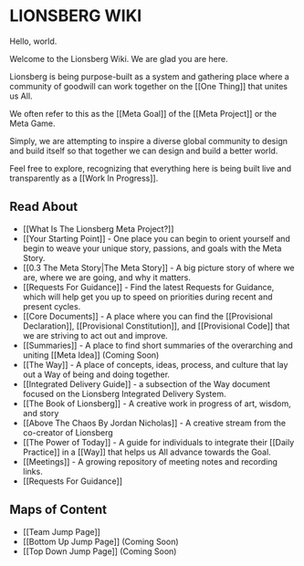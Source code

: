 # LIONSBERG WIKI

Hello, world.

Welcome to the Lionsberg Wiki. We are glad you are here. 

Lionsberg is being purpose-built as a system and gathering place where a community of goodwill can work together on the [[One Thing]] that unites us All. 

We often refer to this as the [[Meta Goal]] of the [[Meta Project]] or the Meta Game. 

Simply, we are attempting to inspire a diverse global community to design and build itself so that together we can design and build a better world. 

Feel free to explore, recognizing that everything here is being built live and transparently as a [[Work In Progress]]. 

## Read About 
- [[What Is The Lionsberg Meta Project?]]  
- [[Your Starting Point]] - One place you can begin to orient yourself and begin to weave your unique story, passions, and goals with the Meta Story. 
- [[0.3 The Meta Story|The Meta Story]] - A big picture story of where we are, where we are going, and why it matters.
- [[Requests For Guidance]] - Find the latest Requests for Guidance, which will help get you up to speed on priorities during recent and present cycles.
- [[Core Documents]] - A place where you can find the [[Provisional Declaration]], [[Provisional Constitution]], and [[Provisional Code]] that we are striving to act out and improve. 
- [[Summaries]] - A place to find short summaries of the overarching and uniting [[Meta Idea]] (Coming Soon)
- [[The Way]] - A place of concepts, ideas, process, and culture that lay out a Way of being and doing together. 
- [[Integrated Delivery Guide]] - a subsection of the Way document focused on the Lionsberg Integrated Delivery System. 
- [[The Book of Lionsberg]] - A creative work in progress of art, wisdom, and story
- [[Above The Chaos By Jordan Nicholas]] - A creative stream from the co-creator of Lionsberg
- [[The Power of Today]] - A guide for individuals to integrate their [[Daily Practice]] in a [[Way]] that helps us All advance towards the Goal. 
- [[Meetings]] - A growing repository of meeting notes and recording links. 
- [[Requests For Guidance]]

## Maps of Content
- [[Team Jump Page]]  
- [[Bottom Up Jump Page]]  (Coming Soon)
- [[Top Down Jump Page]]  (Coming Soon)



